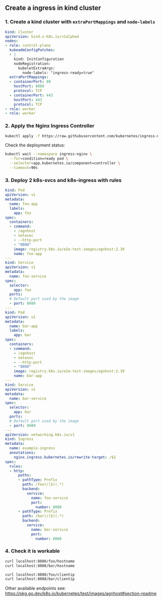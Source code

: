 ## Create a ingress in kind cluster

### 1. Create a kind cluster with `extraPortMappings` and `node-labels`

```yaml
kind: Cluster
apiVersion: kind.x-k8s.io/v1alpha4
nodes:
- role: control-plane
  kubeadmConfigPatches:
  - |
    kind: InitConfiguration
    nodeRegistration:
      kubeletExtraArgs:
        node-labels: "ingress-ready=true"
  extraPortMappings:
  - containerPort: 80
    hostPort: 8080
    protocol: TCP
  - containerPort: 443
    hostPort: 443
    protocol: TCP
- role: worker
- role: worker
```

### 2. Apply the Nginx Ingress Controller

```sh
kubectl apply -f https://raw.githubusercontent.com/kubernetes/ingress-nginx/main/deploy/static/provider/kind/deploy.yaml
```

Check the deployment status:
```sh
kubectl wait --namespace ingress-nginx \
  --for=condition=ready pod \
  --selector=app.kubernetes.io/component=controller \
  --timeout=90s
```

### 3. Deploy 2 k8s-svcs and k8s-ingress with rules

```yaml
kind: Pod
apiVersion: v1
metadata:
  name: foo-app
  labels:
    app: foo
spec:
  containers:
  - command:
    - /agnhost
    - netexec
    - --http-port
    - "8080"
    image: registry.k8s.io/e2e-test-images/agnhost:2.39
    name: foo-app
---
kind: Service
apiVersion: v1
metadata:
  name: foo-service
spec:
  selector:
    app: foo
  ports:
  # Default port used by the image
  - port: 8080
---
kind: Pod
apiVersion: v1
metadata:
  name: bar-app
  labels:
    app: bar
spec:
  containers:
  - command:
    - /agnhost
    - netexec
    - --http-port
    - "8080"
    image: registry.k8s.io/e2e-test-images/agnhost:2.39
    name: bar-app
---
kind: Service
apiVersion: v1
metadata:
  name: bar-service
spec:
  selector:
    app: bar
  ports:
  # Default port used by the image
  - port: 8080
---
apiVersion: networking.k8s.io/v1
kind: Ingress
metadata:
  name: example-ingress
  annotations:
    nginx.ingress.kubernetes.io/rewrite-target: /$2
spec:
  rules:
  - http:
      paths:
      - pathType: Prefix
        path: /foo(/|$)(.*)
        backend:
          service:
            name: foo-service
            port:
              number: 8080
      - pathType: Prefix
        path: /bar(/|$)(.*)
        backend:
          service:
            name: bar-service
            port:
              number: 8080
```

### 4. Check it is workable

```sh
curl localhost:8080/foo/hostname
curl localhost:8080/bar/hostname

curl localhost:8080/foo/clientip
curl localhost:8080/bar/clientip
```

Other available endpoints see: https://pkg.go.dev/k8s.io/kubernetes/test/images/agnhost#section-readme
